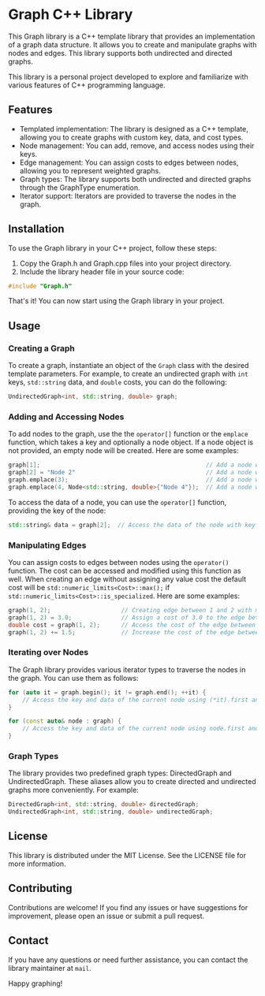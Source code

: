 
# Graph C++ Library

This Graph library is a C++ template library that provides an implementation of a graph data structure. It allows you to create and manipulate graphs with nodes and edges. This library supports both undirected and directed graphs.

This library is a personal project developed to explore and familiarize with various features of C++ programming language.

## Features
- Templated implementation: The library is designed as a C++ template, allowing you to create graphs with custom key, data, and cost types.
- Node management: You can add, remove, and access nodes using their keys.
- Edge management: You can assign costs to edges between nodes, allowing you to represent weighted graphs.
- Graph types: The library supports both undirected and directed graphs through the GraphType enumeration.
- Iterator support: Iterators are provided to traverse the nodes in the graph.

## Installation
To use the Graph library in your C++ project, follow these steps:

1. Copy the Graph.h and Graph.cpp files into your project directory.
2. Include the library header file in your source code:

```cpp
#include "Graph.h"
```
That's it! You can now start using the Graph library in your project.

## Usage
### Creating a Graph
To create a graph, instantiate an object of the `Graph` class with the desired template parameters. For example, to create an undirected graph with `int` keys, `std::string` data, and `double` costs, you can do the following:

``` cpp
UndirectedGraph<int, std::string, double> graph;
```

### Adding and Accessing Nodes
To add nodes to the graph, use the the `operator[]` function or the `emplace` function, which takes a key and optionally a node object. If a node object is not provided, an empty node will be created. Here are some examples:

```cpp
graph[1];                                               // Add a node with key value 1 and default-constructed data
graph[2] = "Node 2"                                     // Add a node with key 2 and value "Node 2"
graph.emplace(3);                                       // Add a node with key 3 and default-constructed data
graph.emplace(4, Node<std::string, double>{"Node 4"});  // Add a node with key 4 and custom data
```

To access the data of a node, you can use the `operator[]` function, providing the key of the node:

```cpp
std::string& data = graph[2];  // Access the data of the node with key 2
```

### Manipulating Edges
You can assign costs to edges between nodes using the `operator()` function. The cost can be accessed and modified using this function as well. When creating an edge without assigning any value cost the default cost will be `std::numeric_limits<Cost>::max();` if `std::numeric_limits<Cost>::is_specialized`. Here are some examples:

```cpp
graph(1, 2);                    // Creating edge between 1 and 2 with max value of double
graph(1, 2) = 3.0;              // Assign a cost of 3.0 to the edge between nodes 1 and 2
double cost = graph(1, 2);      // Access the cost of the edge between nodes 1 and 2
graph(1, 2) += 1.5;             // Increase the cost of the edge between nodes 1 and 2 by 1.5 
```

### Iterating over Nodes
The Graph library provides various iterator types to traverse the nodes in the graph. You can use them as follows:

```cpp
for (auto it = graph.begin(); it != graph.end(); ++it) {
    // Access the key and data of the current node using (*it).first and (*it).second
}

for (const auto& node : graph) {
    // Access the key and data of the current node using node.first and node.second
}
```

### Graph Types
The library provides two predefined graph types: DirectedGraph and UndirectedGraph. These aliases allow you to create directed and undirected graphs more conveniently. For example:

```cpp
DirectedGraph<int, std::string, double> directedGraph;
UndirectedGraph<int, std::string, double> undirectedGraph;
```

## License
This library is distributed under the MIT License. See the LICENSE file for more information.

## Contributing
Contributions are welcome! If you find any issues or have suggestions for improvement, please open an issue or submit a pull request.

## Contact
If you have any questions or need further assistance, you can contact the library maintainer at `mail`.

Happy graphing!

